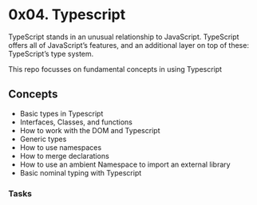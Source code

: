 # 0x04. Typescript

TypeScript stands in an unusual relationship to JavaScript. TypeScript offers all of JavaScript’s features, and an additional layer on top of these: TypeScript’s type system.

This repo focusses on fundamental concepts in using Typescript


## Concepts

- Basic types in Typescript
- Interfaces, Classes, and functions
- How to work with the DOM and Typescript
- Generic types
- How to use namespaces
- How to merge declarations
- How to use an ambient Namespace to import an external library
- Basic nominal typing with Typescript

### Tasks

